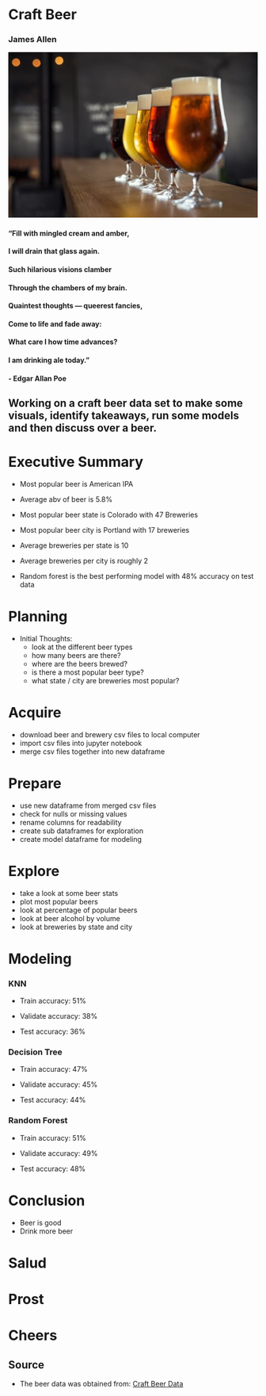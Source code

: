 # Craft Beer

### James Allen

![craft_beer](craft_beer.jpeg)


#### “Fill with mingled cream and amber,
#### I will drain that glass again.
#### Such hilarious visions clamber
#### Through the chambers of my brain.
#### Quaintest thoughts — queerest fancies,
#### Come to life and fade away:
#### What care I how time advances?
#### I am drinking ale today.”
#### - Edgar Allan Poe

## Working on a craft beer data set to make some visuals, identify takeaways, run some models and then discuss over a beer.

# Executive Summary

- Most popular beer is American IPA

- Average abv of beer is 5.8%

- Most popular beer state is Colorado with 47 Breweries

- Most popular beer city is Portland with 17 breweries

- Average breweries per state is 10

- Average breweries per city is roughly 2

- Random forest is the best performing model with 48% accuracy on test data

# Planning

- Initial Thoughts:
    - look at the different beer types
    - how many beers are there?
    - where are the beers brewed?
    - is there a most popular beer type?
    - what state / city are breweries most popular?

# Acquire

- download beer and brewery csv files to local computer
- import csv files into jupyter notebook
- merge csv files together into new dataframe

# Prepare

- use new dataframe from merged csv files
- check for nulls or missing values
- rename columns for readability
- create sub dataframes for exploration
- create model dataframe for modeling

# Explore

- take a look at some beer stats
- plot most popular beers
- look at percentage of popular beers
- look at beer alcohol by volume
- look at breweries by state and city

# Modeling

### KNN

- Train accuracy: 51%

- Validate accuracy: 38%

- Test accuracy: 36%

### Decision Tree

- Train accuracy: 47%

- Validate accuracy: 45%

- Test accuracy: 44%

### Random Forest

- Train accuracy: 51%

- Validate accuracy: 49%

- Test accuracy: 48%

# Conclusion

- Beer is good
- Drink more beer

# Salud
# Prost
# Cheers


## Source

- The beer data was obtained from: [Craft Beer Data](https://www.kaggle.com/nickhould/craft-cans)